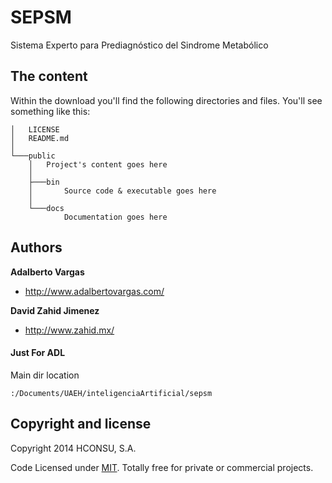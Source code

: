 SEPSM
=====

Sistema Experto para Prediagnóstico del Sindrome Metabólico

## The content

Within the download you'll find the following directories and files. You'll see something like this:

```
│   LICENSE
│   README.md
│   
└───public
    │   Project's content goes here
    │   
    ├───bin
    │       Source code & executable goes here
    │       
    └───docs
            Documentation goes here
```

## Authors

**Adalberto Vargas**

- <http://www.adalbertovargas.com/>

**David Zahid Jimenez**

- <http://www.zahid.mx/>


#### Just For ADL
Main dir location

```
:/Documents/UAEH/inteligenciaArtificial/sepsm
```
## Copyright and license

Copyright 2014 HCONSU, S.A.

Code Licensed under [MIT](http://www.opensource.org/licenses/mit-license.php). Totally free for private or commercial projects.
